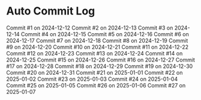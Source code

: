 # Auto Commit Log
Commit #1 on 2024-12-12
Commit #2 on 2024-12-13
Commit #3 on 2024-12-14
Commit #4 on 2024-12-15
Commit #5 on 2024-12-16
Commit #6 on 2024-12-17
Commit #7 on 2024-12-18
Commit #8 on 2024-12-19
Commit #9 on 2024-12-20
Commit #10 on 2024-12-21
Commit #11 on 2024-12-22
Commit #12 on 2024-12-23
Commit #13 on 2024-12-24
Commit #14 on 2024-12-25
Commit #15 on 2024-12-26
Commit #16 on 2024-12-27
Commit #17 on 2024-12-28
Commit #18 on 2024-12-29
Commit #19 on 2024-12-30
Commit #20 on 2024-12-31
Commit #21 on 2025-01-01
Commit #22 on 2025-01-02
Commit #23 on 2025-01-03
Commit #24 on 2025-01-04
Commit #25 on 2025-01-05
Commit #26 on 2025-01-06
Commit #27 on 2025-01-07
